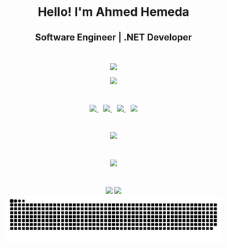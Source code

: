 <h1 align="center">Hello! I'm Ahmed Hemeda</h1>

<h2 align="center">Software Engineer | .NET Developer</h2><br>

  <p align="center">  <!-- Google Me -->
    <a href="https://www.google.com.eg/search?q=ahmed+hemeda">
      <img src="https://readme-typing-svg.herokuapp.com/?lines=Visit%20my%20LinkedIn%20Profile;I%20Post%20Insightful%20Content;Follow%20to%20get%20New%20Updates&font=Bold%20Code&center=true&color=30D050&pause=2000&size=20">
    </a>
  </p>

  <p align="center">  <!-- Profile Views -->
      <img src="https://komarev.com/ghpvc/?username=a-hemeda&style=plastic&color=4010B0" height="25"/>
  </p><br>

  <p align="center">
    <a href="https://www.linkedin.com/in/a-hemeda">  <!-- LinkedIn Profile -->
      <img src="https://raw.githubusercontent.com/rahuldkjain/github-profile-readme-generator/master/src/images/icons/Social/linked-in-alt.svg" height="65"/>
    </a>&nbsp;&nbsp;
    <a href="https://www.whatsapp.com/channel/0029Vb3QWNLG8l5OPthU963O">  <!-- WhatsApp Channel -->
      <img src="https://marketplace.canva.com/Vmp9Y/MAEvzQVmp9Y/1/tl/canva-whatsapp-status-icon-MAEvzQVmp9Y.png" height="65"/>
    </a>&nbsp;&nbsp;
    <a href="https://codeforces.com/profile/A-Hemeda">  <!-- Codeforces Profile -->
      <img src="https://cdn.iconscout.com/icon/free/png-256/free-code-forces-logo-icon-download-in-svg-png-gif-file-formats--technology-social-media-vol-2-pack-logos-icons-3029920.png" height="65"/>
    </a>&nbsp;&nbsp;
    <a href="https://leetcode.com/u/A-Hemeda/">  <!-- LeetCode Profile -->
      <img src="https://shopallpremium.com/wp-content/uploads/2022/02/LeetCode_logo_rvs.png" height="60"/>
    </a>
  </p><br>

  <p align="center"> <!-- Languages & Tools -->
    <img height="75" src="https://go-skill-icons.vercel.app/api/icons?i=cpp,cs,dotnet,postman,sqlserver,redis,html,css,js,docker"/>
  </p><br>

  <p align="center"> <!-- GitHub Trophies -->
    <img src="https://github-profile-trophy.vercel.app/?username=a-hemeda&theme=onestar&row=1&column=7"/>
  </p><br>

  <p align="center">
    <img  src="https://github-readme-streak-stats.herokuapp.com/?user=a-hemeda&theme=dark" height="140"/>  <!-- Streak Stats -->
    <img src="https://github-readme-stats.vercel.app/api/top-langs?username=a-hemeda&layout=compact&langs_count=6&theme=codeSTACKr"/>  <!-- Languages -->
    <img src="https://raw.githubusercontent.com/platane/snk/output/github-contribution-grid-snake-dark.svg">  <!-- Snake -->
  </p>
